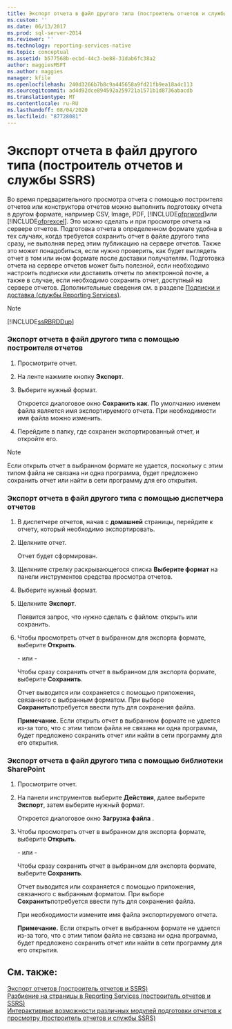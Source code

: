 ```yaml
---
title: Экспорт отчета в файл другого типа (построитель отчетов и службы SSRS) | Документация Майкрософт
ms.custom: ''
ms.date: 06/13/2017
ms.prod: sql-server-2014
ms.reviewer: ''
ms.technology: reporting-services-native
ms.topic: conceptual
ms.assetid: b577568b-ecbd-44c3-be88-31dab6fc38a2
author: maggiesMSFT
ms.author: maggies
manager: kfile
ms.openlocfilehash: 240d3266b7b8c9a445658a9fd21fb9ea18a4c113
ms.sourcegitcommit: ad4d92dce894592a259721a1571b1d8736abacdb
ms.translationtype: MT
ms.contentlocale: ru-RU
ms.lasthandoff: 08/04/2020
ms.locfileid: "87728081"
---
```

# <a name="export-a-report-as-another-file-type-report-builder-and-ssrs"></a>Экспорт отчета в файл другого типа (построитель отчетов и службы SSRS)
  Во время предварительного просмотра отчета с помощью построителя отчетов или конструктора отчетов можно выполнить подготовку отчета в другом формате, например CSV, Image, PDF, [!INCLUDE[ofprword](../includes/ofprword-md.md)]или [!INCLUDE[ofprexcel](../includes/ofprexcel-md.md)]. Это можно сделать и при просмотре отчета на сервере отчетов. Подготовка отчета в определенном формате удобна в тех случаях, когда требуется сохранить отчет в файле другого типа сразу, не выполняя перед этим публикацию на сервере отчетов. Также это может понадобиться, если нужно проверить, как будет выглядеть отчет в том или ином формате после доставки получателям. Подготовка отчета на сервере отчетов может быть полезной, если необходимо настроить подписки или доставить отчеты по электронной почте, а также в случае, если необходимо сохранить отчет, доступный на сервере отчетов. Дополнительные сведения см. в разделе [Подписки и доставка (службы Reporting Services)](subscriptions/subscriptions-and-delivery-reporting-services.md).  
  
> [!NOTE]  
>  [!INCLUDE[ssRBRDDup](../includes/ssrbrddup-md.md)]  
  
### <a name="to-export-a-report-as-another-file-type-in-report-builder"></a>Экспорт отчета в файл другого типа с помощью построителя отчетов  
  
1.  Просмотрите отчет.  
  
2.  На ленте нажмите кнопку **Экспорт**.  
  
3.  Выберите нужный формат.  
  
     Откроется диалоговое окно **Сохранить как**. По умолчанию именем файла является имя экспортируемого отчета. При необходимости имя файла можно изменить.  
  
4.  Перейдите в папку, где сохранен экспортированный отчет, и откройте его.  
  
> [!NOTE]  
>  Если открыть отчет в выбранном формате не удается, поскольку с этим типом файла не связана ни одна программа, будет предложено сохранить отчет или найти в сети программу для его открытия.  
  
### <a name="to-export-a-report-as-another-file-type-in-report-manager"></a>Экспорт отчета в файл другого типа с помощью диспетчера отчетов  
  
1.  В диспетчере отчетов, начав с **домашней** страницы, перейдите к отчету, который необходимо экспортировать.  
  
2.  Щелкните отчет.  
  
     Отчет будет сформирован.  
  
3.  Щелкните стрелку раскрывающегося списка **Выберите формат** на панели инструментов средства просмотра отчетов.  
  
4.  Выберите нужный формат.  
  
5.  Щелкните **Экспорт**.  
  
     Появится запрос, что нужно сделать с файлом: открыть или сохранить.  
  
6.  Чтобы просмотреть отчет в выбранном для экспорта формате, выберите **Открыть**.  
  
     \- или -  
  
     Чтобы сразу сохранить отчет в выбранном для экспорта формате, выберите **Сохранить**.  
  
     Отчет выводится или сохраняется с помощью приложения, связанного с выбранным форматом. При выборе **Сохранить**потребуется ввести путь для сохранения файла.  
  
     **Примечание.** Если открыть отчет в выбранном формате не удается из-за того, что с этим типом файла не связана ни одна программа, будет предложено сохранить отчет или найти в сети программу для его открытия.  
  
### <a name="to-export-a-report-as-another-file-type-in-a-sharepoint-library"></a>Экспорт отчета в файл другого типа с помощью библиотеки SharePoint  
  
1.  Просмотрите отчет.  
  
2.  На панели инструментов выберите **Действия**, далее выберите **Экспорт**, затем выберите нужный формат.  
  
     Откроется диалоговое окно **Загрузка файла** .  
  
3.  Чтобы просмотреть отчет в выбранном для экспорта формате, выберите **Открыть**.  
  
     \- или -  
  
     Чтобы сразу сохранить отчет в выбранном для экспорта формате, выберите **Сохранить**.  
  
     Отчет выводится или сохраняется с помощью приложения, связанного с выбранным форматом. При выборе **Сохранить**потребуется ввести путь для сохранения файла.  
  
     При необходимости измените имя файла экспортируемого отчета.  
  
     **Примечание.** Если открыть отчет в выбранном формате не удается из-за того, что с этим типом файла не связана ни одна программа, будет предложено сохранить отчет или найти в сети программу для его открытия.  
  
## <a name="see-also"></a>См. также:  
 [Экспорт отчетов &#40;построитель отчетов и SSRS&#41;](report-builder/export-reports-report-builder-and-ssrs.md)   
 [Разбиение на страницы в Reporting Services &#40;построитель отчетов и SSRS&#41;](report-design/pagination-in-reporting-services-report-builder-and-ssrs.md)   
 [Интерактивные возможности различных модулей подготовки отчетов к просмотру (построитель отчетов и службы SSRS)](report-builder/interactive-functionality-different-report-rendering-extensions.md)  
  
  

